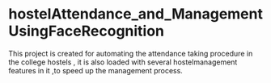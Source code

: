 # hostelAttendance_and_ManagementUsingFaceRecognition
This project is created for automating the attendance taking procedure in the college hostels , it is also loaded with several hostelmanagement features in it ,to speed up the management process.
